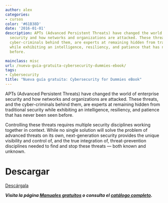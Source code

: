 ```yaml
---
author: alex
categories:
- cursos
color: '#61B38D'
date: '2016-01-01'
description: APTs (Advanced Persistent Threats) have changed the world of enterprise
  security and how networks and organizations are attacked. These threats, and the
  cyber-criminals behind them, are experts at remaining hidden from traditional security
  while exhibiting an intelligence, resiliency, and patience that has never been seen
  before.

mainclass: misc
url: /nueva-guia-gratuita-cybersecurity-dummies-ebook/
tags:
- Cybersecurity
title: "Nueva guía gratuita: Cybersecurity for Dummies eBook"
---
```


<figure>
<amp-img on="tap:lightbox1" role="button" tabindex="0" layout="responsive" src="/img/2015/01/Nueva-guía-gratuita-Cybersecurity-for-Dummies-eBook.jpg" alt="Nueva guía gratuita: Cybersecurity for Dummies eBook" width="591px" height="914px" />
</figure>

APTs (Advanced Persistent Threats) have changed the world of enterprise security and how networks and organizations are attacked. These threats, and the cyber-criminals behind them, are experts at remaining hidden from traditional security while exhibiting an intelligence, resiliency, and patience that has never been seen before.

Controlling these threats requires multiple security disciplines working together in context. While no single solution will solve the problem of advanced threats on its own, next-generation security provides the unique visibility and control of, and the true integration of, threat-prevention disciplines needed to find and stop these threats — both known and unknown.

# Descargar

<div class="button-post">
<a href="http://bashyc-blogspot.tradepub.com/c/pubRD.mpl?sr=oc&_t=oc:&qf=w_palo12" target="_blank" class="wi-button style-3">Descárgala<i class="icon-download icon-2x"></i></a>
</div>

***Visita la página [Manuales gratuitos][2] o consulta el [catálogo completo][3].***

 [2]: https://elbauldelprogramador.com/manuales-gratuitos/
 [3]: http://elbauldelprogramador.tradepub.com/category/information-technology/1207/ "Catálogo completo de Guías gratuítas "
